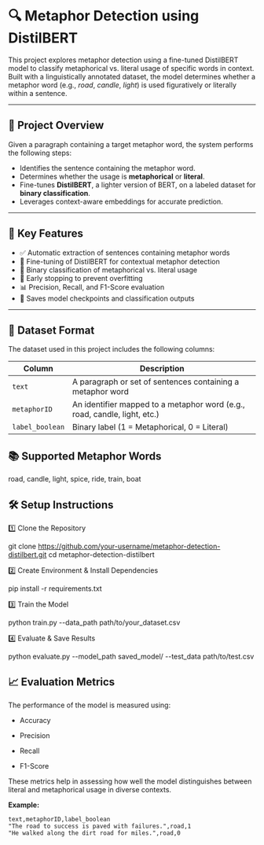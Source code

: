 # 🔍 Metaphor Detection using DistilBERT

This project explores metaphor detection using a fine-tuned DistilBERT model to classify metaphorical vs. literal usage of specific words in context. Built with a linguistically annotated dataset, the model determines whether a metaphor word (e.g., *road*, *candle*, *light*) is used figuratively or literally within a sentence.

---

## 🧠 Project Overview

Given a paragraph containing a target metaphor word, the system performs the following steps:

- Identifies the sentence containing the metaphor word.
- Determines whether the usage is **metaphorical** or **literal**.
- Fine-tunes **DistilBERT**, a lighter version of BERT, on a labeled dataset for **binary classification**.
- Leverages context-aware embeddings for accurate prediction.

---

## 🚀 Key Features

- ✅ Automatic extraction of sentences containing metaphor words  
- 🧠 Fine-tuning of DistilBERT for contextual metaphor detection  
- 🎯 Binary classification of metaphorical vs. literal usage  
- 🛑 Early stopping to prevent overfitting  
- 📊 Precision, Recall, and F1-Score evaluation  
- 💾 Saves model checkpoints and classification outputs  

---

## 🧾 Dataset Format

The dataset used in this project includes the following columns:

| Column        | Description                                                                 |
|---------------|-----------------------------------------------------------------------------|
| `text`        | A paragraph or set of sentences containing a metaphor word                  |
| `metaphorID`  | An identifier mapped to a metaphor word (e.g., road, candle, light, etc.)   |
| `label_boolean` | Binary label (1 = Metaphorical, 0 = Literal)                             |

## 📚 Supported Metaphor Words

road, candle, light, spice, ride, train, boat

## 🛠️ Setup Instructions

1️⃣ Clone the Repository

git clone https://github.com/your-username/metaphor-detection-distilbert.git
cd metaphor-detection-distilbert

2️⃣ Create Environment & Install Dependencies

pip install -r requirements.txt

3️⃣ Train the Model

python train.py --data_path path/to/your_dataset.csv

4️⃣ Evaluate & Save Results

python evaluate.py --model_path saved_model/ --test_data path/to/test.csv

## 📈 Evaluation Metrics
The performance of the model is measured using:

- Accuracy

- Precision

- Recall

- F1-Score

These metrics help in assessing how well the model distinguishes between literal and metaphorical usage in diverse contexts.

**Example:**
```csv
text,metaphorID,label_boolean
"The road to success is paved with failures.",road,1
"He walked along the dirt road for miles.",road,0
